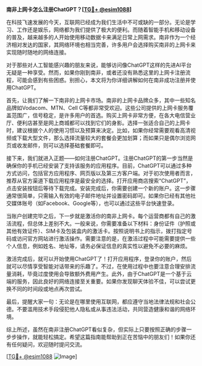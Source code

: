**南非上网卡怎么注册ChatGPT？[[TG💪+ @esim1088](https://t.me/s/esim1088)]**

在科技飞速发展的今天，互联网已经成为我们生活中不可或缺的一部分。无论是学习、工作还是娱乐，网络都为我们提供了极大的便利。而随着智能手机和移动设备的普及，越来越多的人开始使用移动数据卡来满足日常上网需求。南非作为一个经济相对发达的国家，其网络环境也相当完善，许多用户会选择购买南非的上网卡来实现随时随地的网络连接。

对于那些对人工智能感兴趣的朋友来说，能够访问像ChatGPT这样的先进AI平台无疑是一种享受。然而，如果你刚到南非，或者还没有熟悉这里的上网卡注册流程，可能会感到有些困惑。别担心，本文将为你详细讲解如何在南非成功注册并使用ChatGPT。

首先，让我们了解一下南非的上网卡市场。南非的上网卡品牌众多，其中一些知名品牌如Vodacom、MTN、Cell C等都非常受欢迎。这些公司提供的上网卡服务覆盖范围广，信号稳定，是许多用户的首选。购买上网卡非常方便，在各大电信营业厅、便利店甚至是网上商城都可以找到它们的身影。选择一张适合自己的上网卡时，建议根据个人的使用习惯以及预算来决定。比如，如果你经常需要观看高清视频或下载大型文件，那么选择流量较大的套餐会更加划算；而如果只是偶尔浏览网页或收发邮件，则可以选择基础套餐即可。

接下来，我们就进入正题——如何注册ChatGPT。注册ChatGPT的第一步当然是确保你的手机已经安装了支持该服务的应用程序。目前，ChatGPT可以通过多种方式访问，包括官方应用程序、网页版以及第三方客户端。对于初次使用者而言，推荐从官方渠道下载应用程序是最安全的选择。打开应用商店搜索“ChatGPT”，点击安装按钮后等待下载完成。安装完成后，你需要创建一个新的账户。这一步骤通常很简单，只需输入有效的电子邮件地址并设置密码即可。如果你已经有其他社交媒体账号（如Facebook、Google等），也可以通过这些平台快速登录。

当账户创建完毕之后，下一步就是激活你的南非上网卡。每个运营商都有自己的激活流程，但总体上差别不大。一般来说，你需要准备以下材料：身份证件（护照或其他有效证件）、SIM卡及包装盒内的激活卡。按照说明书上的指示，拨打指定号码或访问官方网站进行激活操作。需要注意的是，在激活过程中可能需要提供一些个人信息，例如姓名、地址等，请务必保证信息的真实性以避免不必要的麻烦。

激活完成后，就可以开始使用ChatGPT了！打开应用程序，登录你的账户，然后就可以尽情享受智能对话带来的乐趣了。不过，在使用过程中也要注意合理安排流量消耗，毕竟过度使用会导致额外费用产生。此外，由于ChatGPT是一个基于云端的服务，因此良好的网络连接至关重要。如果你发现聊天体验不佳，可以尝试更换不同的时间段或地点再次尝试。

最后，提醒大家一句：无论是在哪里使用互联网，都应遵守当地法律法规和社会公德。不要滥用技术手段侵犯他人隐私或从事违法活动，共同营造健康和谐的网络环境。

综上所述，虽然在南非注册ChatGPT看似复杂，但实际上只要按照正确的步骤一步步操作，就能轻松搞定。希望这篇指南能帮助到正在苦恼中的朋友们！如果你还有任何疑问，欢迎随时提问交流。

[[TG💪+ @esim1088](https://t.me/s/esim1088) ![Image](https://i.postimg.cc/4NQfJmqS/Snipaste-2025-05-13-00-14-12.png)]